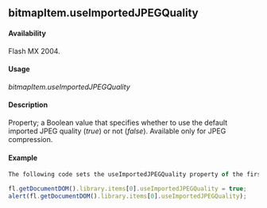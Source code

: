 ## bitmapItem.useImportedJPEGQuality

#### Availability

Flash MX 2004.

#### Usage

*bitmapItem.useImportedJPEGQuality*

#### Description

Property; a Boolean value that specifies whether to use the default imported JPEG quality (*true*) or not (*false*). Available only for JPEG compression.

#### Example

```javascript
The following code sets the useImportedJPEGQuality property of the first item in the library of the current document to true:

fl.getDocumentDOM().library.items[0].useImportedJPEGQuality = true; 
alert(fl.getDocumentDOM().library.items[0].useImportedJPEGQuality);

```
